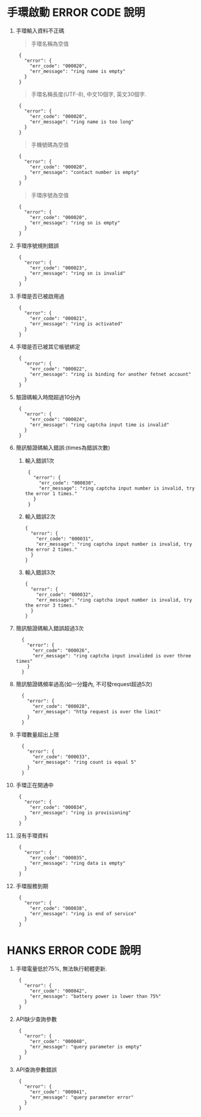 手環啟動 ERROR CODE 說明
==

1. 手環輸入資料不正碼

    > 手環名稱為空值

        {
          "error": {
            "err_code": "000020",
            "err_message": "ring name is empty"
          }
        }

    > 手環名稱長度(UTF-8), 中文10個字, 英文30個字. 

        {
          "error": {
            "err_code": "000020",
            "err_message": "ring name is too long"
          }
        }
        
    > 手機號碼為空值

        {
          "error": {
            "err_code": "000020",
            "err_message": "contact number is empty"
          }
        }
        
    > 手環序號為空值

        {
          "error": {
            "err_code": "000020",
            "err_message": "ring sn is empty"
          }
        }
    
2. 手環序號規則錯誤

        {
          "error": {
            "err_code": "000023",
            "err_message": "ring sn is invalid"
          }
        }

3. 手環是否已被啟用過

        {
          "error": {
            "err_code": "000021",
            "err_message": "ring is activated"
          }
        }

4. 手環是否已被其它帳號綁定

        {
          "error": {
            "err_code": "000022",
            "err_message": "ring is binding for another fetnet account"
          }
        }

5. 驗證碼輸入時間超過10分內

        {
          "error": {
            "err_code": "000024",
            "err_message": "ring captcha input time is invalid"
          }
        }
        
6. 簡訊驗證碼輸入錯誤:(times為錯誤次數)
         
    1. 輸入錯誤1次
    
            {
              "error": {
                "err_code": "000030",
                "err_message": "ring captcha input number is invalid, try the error 1 times."
              }
            }
    
    2.  輸入錯誤2次
    
            {
              "error": {
                "err_code": "000031",
                "err_message": "ring captcha input number is invalid, try the error 2 times."
              }
            }
    
    
    3.  輸入錯誤3次
    
            {
              "error": {
                "err_code": "000032",
                "err_message": "ring captcha input number is invalid, try the error 3 times."
              }
            }
    

7. 簡訊驗證碼輸入錯誤超過3次

         {
           "error": {
             "err_code": "000026",
             "err_message": "ring captcha input invalided is over three times"
           }
         }



8. 簡訊驗證碼頻率過高(如一分鐘內, 不可發request超過5次)


         {
           "error": {
             "err_code": "000028",
             "err_message": "http request is over the limit"
           }
         }
         
9. 手環數量超出上限

         {
           "error": {
             "err_code": "000033",
             "err_message": "ring count is equal 5"
           }
         }

10. 手環正在開通中


         {
           "error": {
             "err_code": "000034",
             "err_message": "ring is provisioning"
           }
         }
         
11. 沒有手環資料
         
         {
           "error": {
             "err_code": "000035",
             "err_message": "ring data is empty"
           }
         }

12. 手環服務到期

         {
           "error": {
             "err_code": "000038",
             "err_message": "ring is end of service"
           }
         }
         
HANKS ERROR CODE 說明
==

1. 手環電量低於75%, 無法執行軔體更新.

        {
          "error": {
            "err_code": "000042",
            "err_message": "battery power is lower than 75%"
          }
        }
        
        
2. API缺少查詢參數

        {
          "error": {
            "err_code": "000040",
            "err_message": "query parameter is empty"
          }
        }
        
        
3. API查詢參數錯誤

        {
          "error": {
            "err_code": "000041",
            "err_message": "query parameter error"
          }
        }
